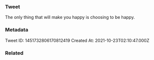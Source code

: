 ### Tweet
The only thing that will make you happy is choosing to be happy.

### Metadata
Tweet ID: 1451732806170812419
Created At: 2021-10-23T02:10:47.000Z

### Related

